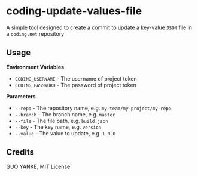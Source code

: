 # coding-update-values-file

A simple tool designed to create a commit to update a key-value `JSON` file in a `coding.net` repository

## Usage

**Environment Variables**

- `CODING_USERNAME` - The username of project token
- `CODING_PASSWORD` - The password of project token

**Parameters**

- `--repo` - The repository name, e.g. `my-team/my-project/my-repo`
- `--branch` - The branch name, e.g. `master`
- `--file` - The file path, e.g. `build.json`
- `--key` - The key name, e.g. `version`
- `--value` - The value to update, e.g. `1.0.0`

## Credits

GUO YANKE, MIT License
